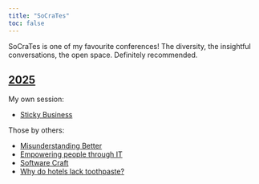 ```yaml
---
title: "SoCraTes"
toc: false
---
```


SoCraTes is one of my favourite conferences! The diversity, the insightful conversations, the open space. Definitely recommended.

## [2025](./2025)
My own session:
- [Sticky Business](./stickyness-redacted.pdf)

Those by others:
- [Misunderstanding Better](./misunderstanding-better)
- [Empowering people through IT](./empowering-people-through-it)
- [Software Craft](./software-craft)
- [Why do hotels lack toothpaste?](./why-do-hotels-lack-toothpaste)